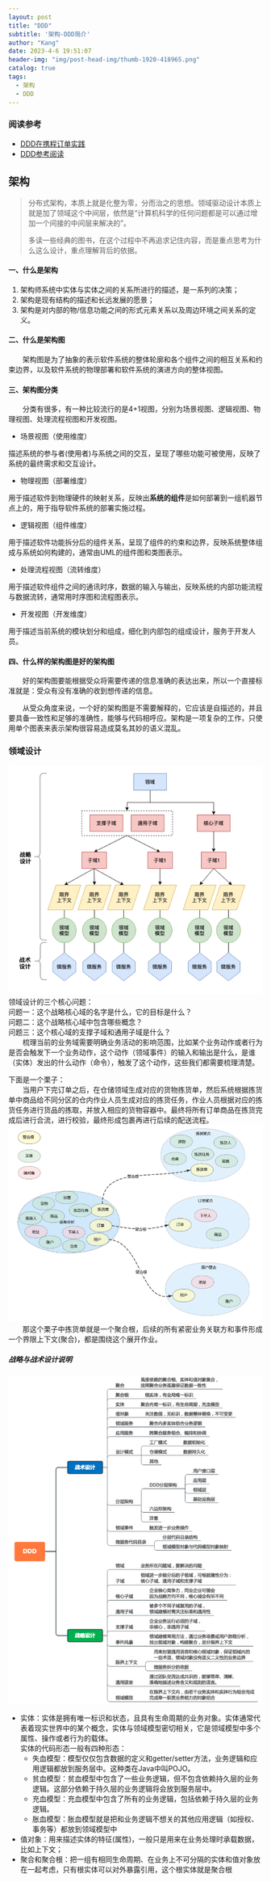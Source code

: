 ```yaml
---
layout: post
title: "DDD"
subtitle: '架构-DDD简介'
author: "Kang"
date: 2023-4-6 19:51:07
header-img: "img/post-head-img/thumb-1920-418965.png"
catalog: true
tags:
  - 架构
  - DDD
---
```

### 阅读参考
- [DDD在携程订单实践](https://zhuanlan.zhihu.com/p/620103914)
- [DDD参考阅读](https://zhuanlan.zhihu.com/p/641295531?utm_id=0)  
## 架构
> 分布式架构，本质上就是化整为零，分而治之的思想。领域驱动设计本质上就是加了领域这个中间层，依然是“计算机科学的任何问题都是可以通过增加一个间接的中间层来解决的”。
>
> 多读一些经典的图书，在这个过程中不再追求记住内容，而是重点思考为什么这么设计，重点理解背后的依据。

#### 一、什么是架构

1. 架构师系统中实体与实体之间的关系所进行的描述，是一系列的决策；
2. 架构是现有结构的描述和长远发展的愿景；
3. 架构是对内部的物/信息功能之间的形式元素关系以及周边环境之间关系的定义。


#### 二、什么是架构图

&emsp;&emsp;架构图是为了抽象的表示软件系统的整体轮廓和各个组件之间的相互关系和约束边界，以及软件系统的物理部署和软件系统的演进方向的整体视图。



#### 三、架构图分类

&emsp;&emsp;分类有很多，有一种比较流行的是4+1视图，分别为场景视图、逻辑视图、物理视图、处理流程视图和开发视图。

* 场景视图（使用维度）

描述系统的参与者(使用者)与系统之间的交互，呈现了哪些功能可被使用，反映了系统的最终需求和交互设计。

* 物理视图（部署维度）

用于描述软件到物理硬件的映射关系，反映出**系统的组件**是如何部署到一组机器节点上的，用于指导软件系统的部署实施过程。

- 逻辑视图（组件维度）

用于描述软件功能拆分后的组件关系，呈现了组件的约束和边界，反映系统整体组成与系统如何构建的，通常由UML的组件图和类图表示。

* 处理流程视图（流转维度）

用于描述软件组件之间的通讯时序，数据的输入与输出，反映系统的内部功能流程与数据流转，通常用时序图和流程图表示。

* 开发视图（开发维度）

用于描述当前系统的模块划分和组成，细化到内部包的组成设计，服务于开发人员。



#### 四、什么样的架构图是好的架构图

&emsp;&emsp;好的架构图要能根据受众将需要传递的信息准确的表达出来，所以一个直接标准就是：受众有没有准确的收到想传递的信息。

&emsp;&emsp;从受众角度来说，一个好的架构图是不需要解释的，它应该是自描述的，并且要具备一致性和足够的准确性，能够与代码相呼应。架构是一项复杂的工作，只使用单个图表来表示架构很容易造成莫名其妙的语义混乱。

### 领域设计
![领域设计](https://raw.githubusercontent.com/kangzhihu/images/master/领域设计.png)
领域设计的三个核心问题：  
问题一：这个战略核心域的名字是什么，它的目标是什么？  
问题二：这个战略核心域中包含哪些概念？  
问题三：这个核心域的支撑子域和通用子域是什么？  
&emsp;&emsp;梳理当前的业务域需要明确业务活动的影响范围，比如某个业务动作或者行为是否会触发下一个业务动作，这个动作（领域事件）的输入和输出是什么，是谁（实体）发出的什么动作（命令），触发了这个动作，这些我们都需要梳理清楚。 

下面是一个栗子：  
&emsp;&emsp;当用户下完订单之后，在仓储领域生成对应的货物拣货单，然后系统根据拣货单中商品给不同分区的仓内作业人员生成对应的拣货任务，作业人员根据对应的拣货任务进行货品的拣取，并放入相应的货物容器中。最终将所有订单商品在拣货完成后进行合流，进行校验，最终形成包裹再进行后续的配送流程。
![领域设计](https://raw.githubusercontent.com/kangzhihu/images/master/领域设计-聚合demo.png)  
&emsp;&emsp;那这个栗子中拣货单就是一个聚合根，后续的所有紧密业务关联方和事件形成一个界限上下文(聚合)，都是围绕这个展开作业。  

##### 战略与战术设计说明
![领域-两个层面设计](https://raw.githubusercontent.com/kangzhihu/images/master/领域设计-DDD.png)  
- 实体：实体是拥有唯一标识和状态，且具有生命周期的业务对象。实体通常代表着现实世界中的某个概念，实体与领域模型密切相关，它是领域模型中多个属性、操作或者行为的载体。  
  实体的代码形态一般有四种形态：
  + 失血模型：模型仅仅包含数据的定义和getter/setter方法，业务逻辑和应用逻辑都放到服务层中。这种类在Java中叫POJO。
  + 贫血模型：贫血模型中包含了一些业务逻辑，但不包含依赖持久层的业务逻辑。这部分依赖于持久层的业务逻辑将会放到服务层中。
  + 充血模型：充血模型中包含了所有的业务逻辑，包括依赖于持久层的业务逻辑。
  + 胀血模型：胀血模型就是把和业务逻辑不想关的其他应用逻辑（如授权、事务等）都放到领域模型中
- 值对象：用来描述实体的特征(属性)，一般只是用来在业务处理时承载数据，比如上下文；
- 聚合和聚合根：把一组有相同生命周期、在业务上不可分隔的实体和值对象放在一起考虑，只有根实体可以对外暴露引用，这个根实体就是聚合根  





